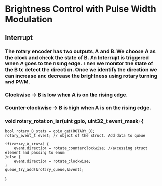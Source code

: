 # Brightness Control with Pulse Width Modulation

## Interrupt

### The rotary encoder has two outputs, A and B. We choose A as the clock and check the state of B. An Interrupt is triggered when A goes to the rising edge. Then we monitor the state of the B to detect the direction. Once we identify the direction we can increase and decrease the brightness using rotary turning and PWM.

### Clockwise -> B is low when A is on the rising edge.

### Counter-clockwise -> B is high when A is on the rising edge.

### void rotary_rotation_isr(uint gpio, uint32_t event_mask) {
    bool rotary_B_state = gpio_get(ROTARY_B);
    rotary_event_t event; // object of the struct. Add data to queue

    if(rotary_B_state) {
        event.direction = rotate_counterclockwise; //accessing struct element and passing to enum
    }else {
        event.direction = rotate_clockwise;
    }
    queue_try_add(&rotary_queue,&event);
}




